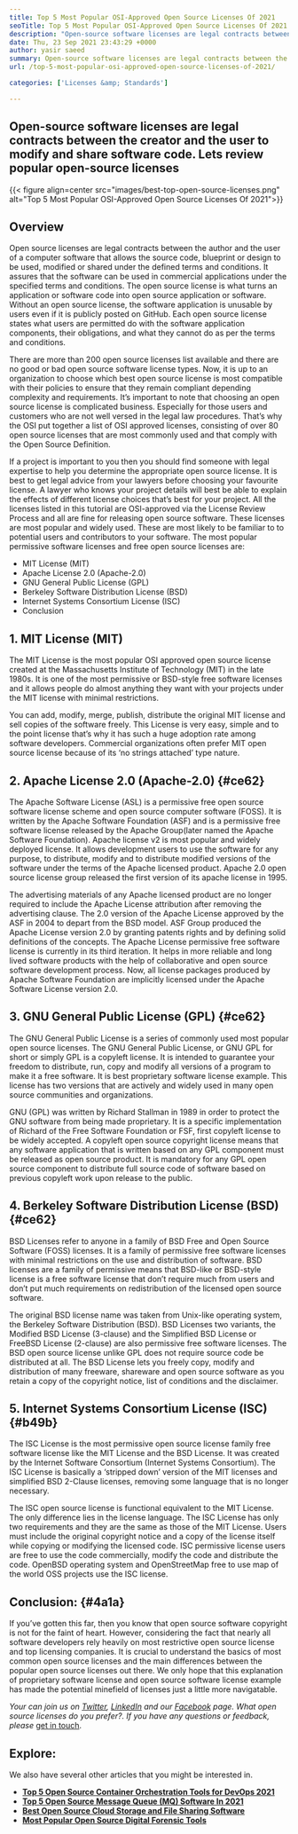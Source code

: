 ```yaml
---
title: Top 5 Most Popular OSI-Approved Open Source Licenses Of 2021
seoTitle: Top 5 Most Popular OSI-Approved Open Source Licenses Of 2021
description: "Open-source software licenses are legal contracts between the creator and the user to modify and share software code. Let's review popular open-source licenses"
date: Thu, 23 Sep 2021 23:43:29 +0000
author: yasir saeed
summary: Open-source software licenses are legal contracts between the creator and the user to modify and share software code. Lets review popular open-source licenses
url: /top-5-most-popular-osi-approved-open-source-licenses-of-2021/

categories: ['Licenses &amp; Standards']

---
```

## Open-source software licenses are legal contracts between the creator and the user to modify and share software code. Lets review popular open-source licenses

{{< figure align=center src="images/best-top-open-source-licenses.png" alt="Top 5 Most Popular OSI-Approved Open Source Licenses Of 2021">}}  

## **Overview**

Open source licenses are legal contracts between the author and the user of a computer software that allows the source code, blueprint or design to be used, modified or shared under the defined terms and conditions. It assures that the software can be used in commercial applications under the specified terms and conditions. The open source license is what turns an application or software code into open source application or software. Without an open source license, the software application is unusable by users even if it is publicly posted on GitHub. Each open source license states what users are permitted do with the software application components, their obligations, and what they cannot do as per the terms and conditions.

There are more than 200 open source licenses list available and there are no good or bad open source software license types. Now, it is up to an organization to choose which best open source license is most compatible with their policies to ensure that they remain compliant depending complexity and requirements. It’s important to note that choosing an open source license is complicated business. Especially for those users and customers who are not well versed in the legal law procedures. That’s why the OSI put together a list of OSI approved licenses, consisting of over 80 open source licenses that are most commonly used and that comply with the Open Source Definition.

If a project is important to you then you should find someone with legal expertise to help you determine the appropriate open source license. It is best to get legal advice from your lawyers before choosing your favourite license. A lawyer who knows your project details will best be able to explain the effects of different license choices that’s best for your project. All the licenses listed in this tutorial are OSI-approved via the License Review Process and all are fine for releasing open source software. These licenses are most popular and widely used. These are most likely to be familiar to to potential users and contributors to your software. The most popular permissive software licenses and free open source licenses are:

  * MIT License (MIT)
  * Apache License 2.0 (Apache-2.0)
  * GNU General Public License (GPL)
  * Berkeley Software Distribution License (BSD)
  * Internet Systems Consortium License (ISC)
  * Conclusion

## 1. MIT License (MIT)

The MIT License is the most popular OSI approved open source license created at the Massachusetts Institute of Technology (MIT) in the late 1980s. It is one of the most permissive or BSD-style free software licenses and it allows people do almost anything they want with your projects under the MIT license with minimal restrictions. 

You can add, modify, merge, publish, distribute the original MIT license and sell copies of the software freely. This License is very easy, simple and to the point license that’s why it has such a huge adoption rate among software developers. Commercial organizations often prefer MIT open source license because of its ‘no strings attached’ type nature.

## 2. Apache License 2.0 (Apache-2.0) {#ce62}

The Apache Software License (ASL) is a permissive free open source software license scheme and open source computer software (FOSS). It is written by the Apache Software Foundation (ASF) and is a permissive free software license released by the Apache Group(later named the Apache Software Foundation). Apache license v2 is most popular and widely deployed license. It allows development users to use the software for any purpose, to distribute, modify and to distribute modified versions of the software under the terms of the Apache licensed product. Apache 2.0 open source license group released the first version of its apache license in 1995.

The advertising materials of any Apache licensed product are no longer required to include the Apache License attribution after removing the advertising clause. The 2.0 version of the Apache License approved by the ASF in 2004 to depart from the BSD model. ASF Group produced the Apache License version 2.0 by granting patents rights and by defining solid definitions of the concepts. The Apache License permissive free software license is currently in its third iteration. It helps in more reliable and long lived software products with the help of collaborative and open source software development process. Now, all license packages produced by Apache Software Foundation are implicitly licensed under the Apache Software License version 2.0.

## 3. GNU General Public License (GPL) {#ce62}

The GNU General Public License is a series of commonly used most popular open source licenses. The GNU General Public License, or GNU GPL for short or simply GPL is a copyleft license. It is intended to guarantee your freedom to distribute, run, copy and modify all versions of a program to make it a free software. It is best proprietary software license example. This license has two versions that are actively and widely used in many open source communities and organizations.

GNU (GPL) was written by Richard Stallman in 1989 in order to protect the GNU software from being made proprietary. It is a specific implementation of Richard of the Free Software Foundation or FSF, first copyleft license to be widely accepted. A copyleft open source copyright license means that any software application that is written based on any GPL component must be released as open source product. It is mandatory for any GPL open source component to distribute full source code of software based on previous copyleft work upon release to the public.

## 4. Berkeley Software Distribution License (BSD) {#ce62}

BSD Licenses refer to anyone in a family of BSD Free and Open Source Software (FOSS) licenses. It is a family of permissive free software licenses with minimal restrictions on the use and distribution of software. BSD licenses are a family of permissive means that BSD-like or BSD-style license is a free software license that don’t require much from users and don’t put much requirements on redistribution of the licensed open source software.

The original BSD license name was taken from Unix-like operating system, the Berkeley Software Distribution (BSD). BSD Licenses two variants, the Modified BSD License (3-clause) and the Simplified BSD License or FreeBSD License (2-clause) are also permissive free software licenses. The BSD open source license unlike GPL does not require source code be distributed at all. The BSD License lets you freely copy, modify and distribution of many freeware, shareware and open source software as you retain a copy of the copyright notice, list of conditions and the disclaimer.

## 5. Internet Systems Consortium License (ISC) {#b49b}

The ISC License is the most permissive open source license family free software license like the MIT License and the BSD License. It was created by the Internet Software Consortium (Internet Systems Consortium). The ISC License is basically a ‘stripped down’ version of the MIT licenses and simplified BSD 2-Clause licenses, removing some language that is no longer necessary.

The ISC open source license is functional equivalent to the MIT License. The only difference lies in the license language. The ISC License has only two requirements and they are the same as those of the MIT License. Users must include the original copyright notice and a copy of the license itself while copying or modifying the licensed code. ISC permissive license users are free to use the code commercially, modify the code and distribute the code. OpenBSD operating system and OpenStreetMap free to use map of the world OSS projects use the ISC license.

## Conclusion: {#4a1a}

If you’ve gotten this far, then you know that open source software copyright is not for the faint of heart. However, considering the fact that nearly all software developers rely heavily on most restrictive open source license and top licensing companies. It is crucial to understand the basics of most common open source licenses and the main differences between the popular open source licenses out there. We only hope that this explanation of proprietary software license and open source software license example has made the potential minefield of licenses just a little more navigatable.

_Your can join us on [Twitter][1], [LinkedIn][2] and our [Facebook][3] page. What open source licenses do you prefer?. If you have any questions or feedback, please_ [get in touch][4].

## Explore:

We also have several other articles that you might be interested in.

  * **[Top 5 Open Source Container Orchestration Tools for DevOps 2021][5]**
  * **[Top 5 Open Source Message Queue (MQ) Software In 2021][6]**
  * **[Best Open Source Cloud Storage and File Sharing Software][7]**
  * **[Most Popular Open Source Digital Forensic Tools][8]**

 [1]: https://twitter.com/containerize_co
 [2]: https://www.linkedin.com/company/containerize/
 [3]: http://facebook.com/containerize
 [4]: mailto:yasir.saeed@aspose.com
 [5]: https://blog.containerize.com/devops/top-5-open-source-container-orchestration-tools-for-devops-in-2021/

 [6]: https://blog.containerize.com/message-queue-software/top-5-open-source-message-queue-software-in-2021/

 [7]: https://products.containerize.com/backup-and-sync/
 [8]: https://blog.containerize.com/digital-forensic-tools/top-5-open-source-digital-forensic-tools-in-2021/
